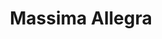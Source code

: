 ---
title: "Massima Allegra"
url: /ciudad-autonoma-de-buenos-aires/massima-allegra/
shop: Kleidung
---